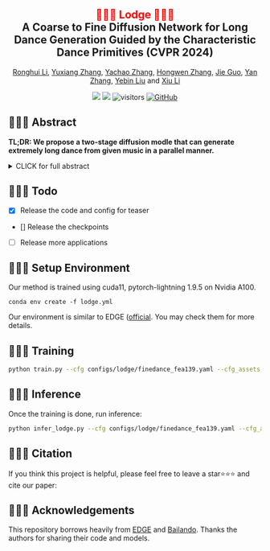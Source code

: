 <div align="center">
<h2><font color="red"> 🕺🕺🕺 Lodge 💃💃💃 </font></center> <br> <center>A Coarse to Fine Diffusion Network for Long Dance Generation Guided by the Characteristic Dance Primitives (CVPR 2024)</h2>

[Ronghui Li](https://mayuelala.github.io/), [Yuxiang Zhang](https://zhangyux15.github.io/), [Yachao Zhang](https://yachao-zhang.github.io/), [Hongwen Zhang](https://zhanghongwen.cn/), [Jie Guo](https://scholar.google.com/citations?hl=en&user=9QLVTUYAAAAJ), [Yan Zhang](https://yz-cnsdqz.github.io/),  [Yebin Liu](https://www.liuyebin.com/) and [Xiu Li](https://scholar.google.com/citations?user=Xrh1OIUAAAAJ&hl=zh-CN)

<a href='https://follow-your-pose.github.io/'><img src='https://img.shields.io/badge/Project-Page-Green'></a> 
<a href='https://arxiv.org/abs/2304.01186'><img src='https://img.shields.io/badge/ArXiv-2304.01186-red'></a> ![visitors](https://visitor-badge.laobi.icu/badge?page_id=mayuelala.FollowYourPose&left_color=green&right_color=red)  [![GitHub](https://img.shields.io/github/stars/mayuelala/FollowYourPose?style=social)](https://github.com/mayuelala/FollowYourPose) 
</div>


<!-- <table class="center">
  <td><img src="gif_results/new_result_0830/a_man_in_the_park.gif"></td>
  <td><img src="gif_results/new_result_0830/a_Iron_man_in_the_street.gif"></td>
  <tr>
  <td width=25% style="text-align:center;">"The man is sitting on chair, on the park"</td>
  <td width=25% style="text-align:center;">"The Iron man, on the street
"</td>
</tr>
<td><img src="gif_results/new_result_0830/a_strom.gif"></td>
<td><img src="gif_results/new_result_0830/a_astronaut_cartoon.gif"></td>
<tr>
<td width=25% style="text-align:center;">"The stormtrooper, in the gym
"</td>
<td width=25% style="text-align:center;">"The astronaut, earth background, Cartoon Style
"</td>
</tr>
</table > -->

<!-- ## 💃💃💃 Demo Video -->



<!-- https://github.com/mayuelala/FollowYourPose/assets/38033523/e021bce6-b9bd-474d-a35a-7ddff4ab8e75 -->


## 💃💃💃 Abstract
<b>TL;DR: We propose a two-stage diffusion modle that can generate extremely long dance from given music in a parallel manner.</b>

<details><summary>CLICK for full abstract</summary>

> We propose Lodge, a network capable of generating extremely long dance sequences conditioned on given music. We design Lodge as a two-stage coarse to fine diffusion architecture, and propose the characteristic dance primitives that possess significant expressiveness as intermediate representations between two diffusion models. The first stage is global diffusion, which focuses on comprehending the coarse-level music-dance correlation and production characteristic dance primitives. In contrast, the second-stage is the local diffusion, which parallelly generates detailed motion sequences under the guidance of the dance primitives and choreographic rules. In addition, we propose a Foot Refine Block to optimize the contact between the feet and the ground, enhancing the physical realism of the motion. Our approach can parallelly generate dance sequences of extremely long length, striking a balance between global choreographic patterns and local motion quality and expressiveness. Extensive experiments validate the efficacy of our method.
</details>


## 🎤🎤🎤 Todo

- [X] Release the code and config for teaser
- [] Release the checkpoints
- [ ] Release more applications


## 🍻🍻🍻 Setup Environment
Our method is trained using cuda11, pytorch-lightning 1.9.5 on Nvidia A100.
``` 
conda env create -f lodge.yml
``` 
Our environment is similar to EDGE ([official](https://edge-dance.github.io/). You may check them for more details.

## 💃💃💃 Training

```bash
python train.py --cfg configs/lodge/finedance_fea139.yaml --cfg_assets configs/data/assets.yaml 
```

## 🕺🕺🕺 Inference
Once the training is done, run inference:

```bash
python infer_lodge.py --cfg configs/lodge/finedance_fea139.yaml --cfg_assets configs/data/assets.yaml 
```






## 🎼🎼🎼 Citation 
If you think this project is helpful, please feel free to leave a star⭐️⭐️⭐️ and cite our paper:
<!-- ```bibtex
@article{ma2023follow,
  title={Follow Your Pose: Pose-Guided Text-to-Video Generation using Pose-Free Videos},
  author={Ma, Yue and He, Yingqing and Cun, Xiaodong and Wang, Xintao and Shan, Ying and Li, Xiu and Chen, Qifeng},
  journal={arXiv preprint arXiv:2304.01186},
  year={2023}
}
```  -->


## 👯👯👯 Acknowledgements

This repository borrows heavily from [EDGE](https://github.com/Stanford-TML/EDGE) and [Bailando](https://github.com/lisiyao21/Bailando). Thanks the authors for sharing their code and models.
